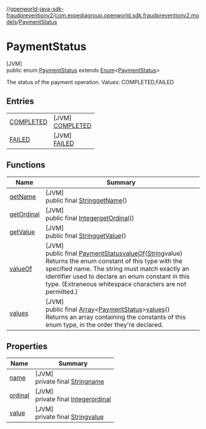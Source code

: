 //[openworld-java-sdk-fraudpreventionv2](../../../index.md)/[com.expediagroup.openworld.sdk.fraudpreventionv2.models](../index.md)/[PaymentStatus](index.md)

# PaymentStatus

[JVM]\
public enum [PaymentStatus](index.md) extends [Enum](https://docs.oracle.com/javase/8/docs/api/java/lang/Enum.html)&lt;[PaymentStatus](index.md)&gt;

The status of the payment operation. Values: COMPLETED,FAILED

## Entries

| | |
|---|---|
| [COMPLETED](-c-o-m-p-l-e-t-e-d/index.md) | [JVM]<br>[COMPLETED](-c-o-m-p-l-e-t-e-d/index.md) |
| [FAILED](-f-a-i-l-e-d/index.md) | [JVM]<br>[FAILED](-f-a-i-l-e-d/index.md) |

## Functions

| Name | Summary |
|---|---|
| [getName](index.md#1899918433%2FFunctions%2F-1883119931) | [JVM]<br>public final [String](https://docs.oracle.com/javase/8/docs/api/java/lang/String.html)[getName](index.md#1899918433%2FFunctions%2F-1883119931)() |
| [getOrdinal](index.md#865340221%2FFunctions%2F-1883119931) | [JVM]<br>public final [Integer](https://docs.oracle.com/javase/8/docs/api/java/lang/Integer.html)[getOrdinal](index.md#865340221%2FFunctions%2F-1883119931)() |
| [getValue](get-value.md) | [JVM]<br>public final [String](https://docs.oracle.com/javase/8/docs/api/java/lang/String.html)[getValue](get-value.md)() |
| [valueOf](value-of.md) | [JVM]<br>public final [PaymentStatus](index.md)[valueOf](value-of.md)([String](https://docs.oracle.com/javase/8/docs/api/java/lang/String.html)value)<br>Returns the enum constant of this type with the specified name. The string must match exactly an identifier used to declare an enum constant in this type. (Extraneous whitespace characters are not permitted.) |
| [values](values.md) | [JVM]<br>public final [Array](https://kotlinlang.org/api/latest/jvm/stdlib/kotlin/-array/index.html)&lt;[PaymentStatus](index.md)&gt;[values](values.md)()<br>Returns an array containing the constants of this enum type, in the order they're declared. |

## Properties

| Name | Summary |
|---|---|
| [name](../-verification-type/_3_-d-s/index.md#-372974862%2FProperties%2F-1883119931) | [JVM]<br>private final [String](https://docs.oracle.com/javase/8/docs/api/java/lang/String.html)[name](../-verification-type/_3_-d-s/index.md#-372974862%2FProperties%2F-1883119931) |
| [ordinal](../-verification-type/_3_-d-s/index.md#-739389684%2FProperties%2F-1883119931) | [JVM]<br>private final [Integer](https://docs.oracle.com/javase/8/docs/api/java/lang/Integer.html)[ordinal](../-verification-type/_3_-d-s/index.md#-739389684%2FProperties%2F-1883119931) |
| [value](-f-a-i-l-e-d/index.md#1487013306%2FProperties%2F-1883119931) | [JVM]<br>private final [String](https://docs.oracle.com/javase/8/docs/api/java/lang/String.html)[value](-f-a-i-l-e-d/index.md#1487013306%2FProperties%2F-1883119931) |
